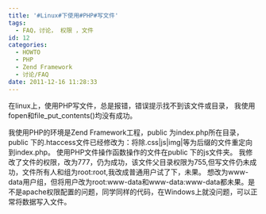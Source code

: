 ```yaml
---
title: '#Linux#下使用#PHP#写文件'
tags:
  - FAQ，讨论， 权限 ，文件
id: 12
categories:
  - HOWTO
  - PHP
  - Zend Framework
  - 讨论/FAQ
date: 2011-12-16 11:28:33
---
```


在linux上，使用PHP写文件，总是报错，错误提示找不到该文件或目录，
我使用fopen和file_put_contents()均没有成功。

我使用PHP的环境是Zend Framework工程，public 为index.php所在目录，public 下的.htaccess文件已经修改为：将除.css|js|img|等为后缀的文件重定向到index.php。 使用PHP文件操作函数操作的文件在public 下的js文件夹。
我修改了文件的权限，改为777，仍为成功，该文件父目录权限为755,但写文件仍未成功，文件所有人和组为root:root,我改成普通用户试了下，未果。 想改为www-data用户组，但将用户改为root:www-data和www-data:www-data都未果。是不是apache权限配置的问题，同学同样的代码，在Windows上就没问题，可以正常将数据写入文件。